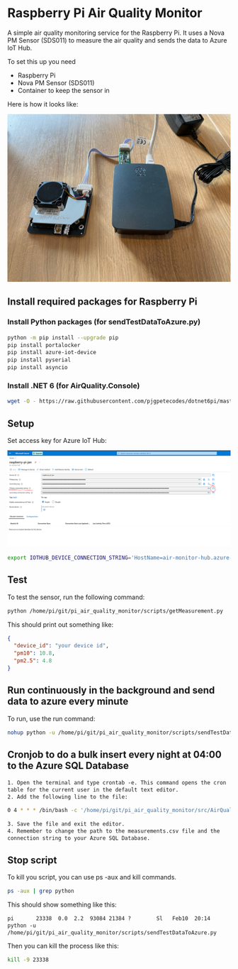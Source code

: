 # Raspberry Pi Air Quality Monitor

A simple air quality monitoring service for the Raspberry Pi. It uses a Nova PM Sensor (SDS011) to measure the air
quality and sends the data to Azure IoT Hub.

To set this up you need

- Raspberry Pi
- Nova PM Sensor (SDS011)
- Container to keep the sensor in

Here is how it looks like:

![image](wiki/air-quality-monitor.jpg)

## Install required packages for Raspberry Pi

### Install Python packages (for sendTestDataToAzure.py)

```bash
python -m pip install --upgrade pip
pip install portalocker
pip install azure-iot-device
pip install pyserial
pip install asyncio

```

### Install .NET 6 (for AirQuality.Console)

```bash
wget -O - https://raw.githubusercontent.com/pjgpetecodes/dotnet6pi/master/install.sh | sudo bash
```

## Setup

Set access key for Azure IoT Hub:

![image](wiki/azure-iot-hub-device-connection-string.png)

```bash
export IOTHUB_DEVICE_CONNECTION_STRING='HostName=air-monitor-hub.azure-devices.net;DeviceId=measuring-device-id;SharedAccessKey=XXXXXXXXX_YOUR_ACCESS_KEY_XXXXXX
```

## Test

To test the sensor, run the following command:

```bash
python /home/pi/git/pi_air_quality_monitor/scripts/getMeasurement.py
```

This should print out something like:

```json
{
  "device_id": "your device id",
  "pm10": 10.8,
  "pm2.5": 4.8
}
```

## Run continuously in the background and send data to azure every minute

To run, use the run command:

```bash
nohup python -u /home/pi/git/pi_air_quality_monitor/scripts/sendTestDataToAzure.py >> azurelog.log &
```

## Cronjob to do a bulk insert every night at 04:00 to the Azure SQL Database

    1. Open the terminal and type crontab -e. This command opens the cron table for the current user in the default text editor.
    2. Add the following line to the file:

```bash
0 4 * * * /bin/bash -c '/home/pi/git/pi_air_quality_monitor/src/AirQuality.Console/dotnet run -f /$(date -d yesterday "+%Y/%m/%d")/measurements.csv -c "your_connection_string"'
```

    3. Save the file and exit the editor.
    4. Remember to change the path to the measurements.csv file and the connection string to your Azure SQL Database.

## Stop script

To kill you script, you can use ps -aux and kill commands.

```bash
ps -aux | grep python
```

This should show something like this:

```
pi       23338  0.0  2.2  93084 21384 ?        Sl   Feb10  20:14 python -u /home/pi/git/pi_air_quality_monitor/scripts/sendTestDataToAzure.py
```

Then you can kill the process like this:

```bash
kill -9 23338
```



